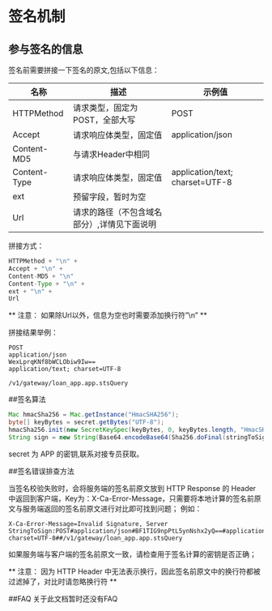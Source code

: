 # 签名机制

## 参与签名的信息
签名前需要拼接一下签名的原文,包括以下信息：

| 名称 | 描述 | 示例值 |
| --- | --- | --- |
| HTTPMethod | 请求类型，固定为POST，全部大写 | POST |
| Accept | 请求响应体类型，固定值 | application/json |
| Content-MD5 | 与请求Header中相同 |  |
| Content-Type | 请求响应体类型，固定值 | application/text; charset=UTF-8 |
| ext | 预留字段，暂时为空 |  |
| Url | 请求的路径（不包含域名部分）,详情见下面说明 |  ||


拼接方式：
```java
HTTPMethod + "\n" + 
Accept + "\n" + 
Content-MD5 + "\n" 
Content-Type + "\n" + 
ext + "\n" + 
Url
```
** 注意： 如果除Url以外，信息为空也时需要添加换行符”\n” **

拼接结果举例：
```
POST
application/json
WexLprqKNf8bWCLObiw9Iw==
application/text; charset=UTF-8

/v1/gateway/loan_app.app.stsQuery
```
##签名算法
```java
Mac hmacSha256 = Mac.getInstance("HmacSHA256");
byte[] keyBytes = secret.getBytes("UTF-8");
hmacSha256.init(new SecretKeySpec(keyBytes, 0, keyBytes.length, "HmacSHA256"));
String sign = new String(Base64.encodeBase64(Sha256.doFinal(stringToSign.getBytes("UTF-8")),"UTF-8"));
```
secret 为 APP 的密钥,联系对接专员获取。

##签名错误排查方法

当签名校验失败时，会将服务端的签名前原文放到 HTTP Response 的 Header 中返回到客户端，Key为：X-Ca-Error-Message，只需要将本地计算的签名前原文与服务端返回的签名前原文进行对比即可找到问题；
例如：
```
X-Ca-Error-Message=Invalid Signature, Server StringToSign:POST#application/json#BF1TIG9npPtL5ynNshx2yQ==#application/text; charset=UTF-8##/v1/gateway/loan_app.app.stsQuery
```

如果服务端与客户端的签名前原文一致，请检查用于签名计算的密钥是否正确；

** 注意： 因为 HTTP Header 中无法表示换行，因此签名前原文中的换行符都被过滤掉了，对比时请忽略换行符 **

##FAQ
关于此文档暂时还没有FAQ

